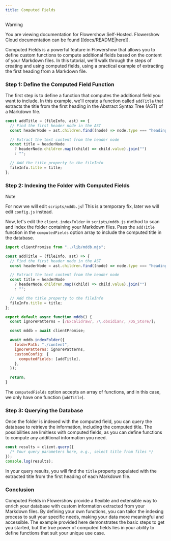 ```yaml
---
title: Computed Fields
---
```


> [!warning]
> You are viewing documentation for Flowershow Self-Hosted. Flowershow Cloud documentation can be found [[docs/README|here]].

Computed Fields is a powerful feature in Flowershow that allows you to define custom functions to compute additional fields based on the content of your Markdown files. In this tutorial, we'll walk through the steps of creating and using computed fields, using a practical example of extracting the first heading from a Markdown file.

### Step 1: Define the Computed Field Function

The first step is to define a function that computes the additional field you want to include. In this example, we'll create a function called `addTitle` that extracts the title from the first heading in the Abstract Syntax Tree (AST) of a Markdown file.

```javascript
const addTitle = (fileInfo, ast) => {
  // Find the first header node in the AST
  const headerNode = ast.children.find((node) => node.type === "heading");

  // Extract the text content from the header node
  const title = headerNode
    ? headerNode.children.map((child) => child.value).join("")
    : "";

  // Add the title property to the fileInfo
  fileInfo.title = title;
};
```

### Step 2: Indexing the Folder with Computed Fields

> [!note]
> For now we will edit `scripts/mddb.js`!
> This is a temporary fix, later we will edit `config.js` instead.

Now, let's edit the `client.indexFolder` in `scripts/mddb.js` method to scan and index the folder containing your Markdown files. Pass the `addTitle` function in the `computedFields` option array to include the computed title in the database.

```javascript
import clientPromise from "../lib/mddb.mjs";

const addTitle = (fileInfo, ast) => {
  // Find the first header node in the AST
  const headerNode = ast.children.find((node) => node.type === "heading");

  // Extract the text content from the header node
  const title = headerNode
    ? headerNode.children.map((child) => child.value).join("")
    : "";

  // Add the title property to the fileInfo
  fileInfo.title = title;
};

export default async function mddb() {
  const ignorePatterns = [/Excalidraw/, /\.obsidian/, /DS_Store/];

  const mddb = await clientPromise;

  await mddb.indexFolder({
    folderPath: "./content",
    ignorePatterns: ignorePatterns,
    customConfig: {
      computedFields: [addTitle],
    },
  });

  return;
}
```

The `computedFields` option accepts an array of functions, and in this case, we only have one function (`addTitle`).

### Step 3: Querying the Database

Once the folder is indexed with the computed field, you can query the database to retrieve the information, including the computed title. The possibilities are limitless with computed fields, as you can define functions to compute any additional information you need.

```javascript
const results = client.query({
  /* Your query parameters here, e.g., select title from files */
});
console.log(results);
```

In your query results, you will find the `title` property populated with the extracted title from the first heading of each Markdown file.

### Conclusion

Computed Fields in Flowershow provide a flexible and extensible way to enrich your database with custom information extracted from your Markdown files. By defining your own functions, you can tailor the indexing process to suit your specific needs, making your data more meaningful and accessible. The example provided here demonstrates the basic steps to get you started, but the true power of computed fields lies in your ability to define functions that suit your unique use case.
